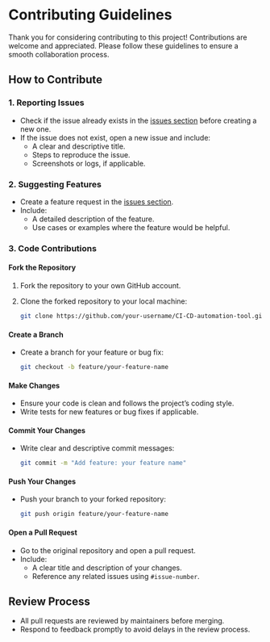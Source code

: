 # Contributing Guidelines

Thank you for considering contributing to this project! Contributions are welcome and appreciated. Please follow these guidelines to ensure a smooth collaboration process.

## How to Contribute

### 1. Reporting Issues

- Check if the issue already exists in the [issues section](https://github.com/Bz14/CI-CD-automation-tool/issues) before creating a new one.
- If the issue does not exist, open a new issue and include:
  - A clear and descriptive title.
  - Steps to reproduce the issue.
  - Screenshots or logs, if applicable.

### 2. Suggesting Features

- Create a feature request in the [issues section](https://github.com/Bz14/CI-CD-automation-tool/issues).
- Include:
  - A detailed description of the feature.
  - Use cases or examples where the feature would be helpful.

### 3. Code Contributions

#### Fork the Repository

1. Fork the repository to your own GitHub account.
2. Clone the forked repository to your local machine:

   ```bash
   git clone https://github.com/your-username/CI-CD-automation-tool.git
   ```

#### Create a Branch

- Create a branch for your feature or bug fix:

  ```bash
  git checkout -b feature/your-feature-name
  ```

#### Make Changes

- Ensure your code is clean and follows the project’s coding style.
- Write tests for new features or bug fixes if applicable.

#### Commit Your Changes

- Write clear and descriptive commit messages:

  ```bash
  git commit -m "Add feature: your feature name"
  ```

#### Push Your Changes

- Push your branch to your forked repository:

  ```bash
  git push origin feature/your-feature-name
  ```

#### Open a Pull Request

- Go to the original repository and open a pull request.
- Include:
  - A clear title and description of your changes.
  - Reference any related issues using `#issue-number`.

## Review Process

- All pull requests are reviewed by maintainers before merging.
- Respond to feedback promptly to avoid delays in the review process.
